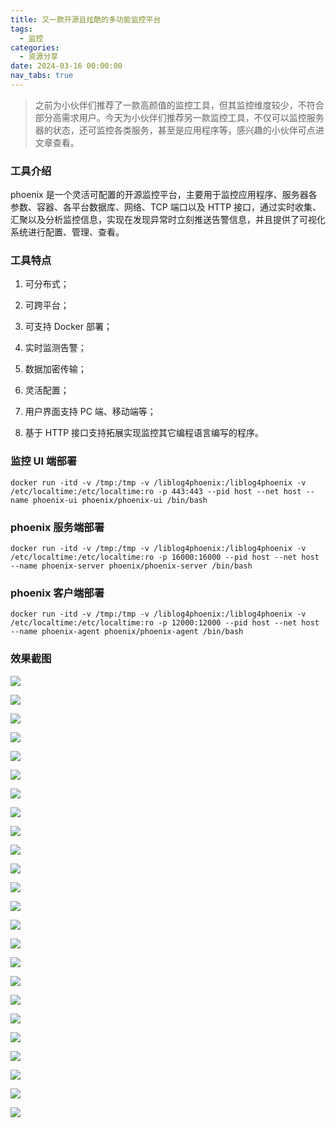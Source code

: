 ```yaml
---
title: 又一款开源且炫酷的多功能监控平台
tags:
  - 监控
categories:
  - 资源分享
date: 2024-03-16 00:00:00
nav_tabs: true
---
```


> 之前为小伙伴们推荐了一款高颜值的监控工具，但其监控维度较少，不符合部分高需求用户。今天为小伙伴们推荐另一款监控工具，不仅可以监控服务器的状态，还可监控各类服务，甚至是应用程序等，感兴趣的小伙伴可点进文章查看。

<!-- more -->

### 工具介绍

phoenix 是一个灵活可配置的开源监控平台，主要用于监控应用程序、服务器各参数、容器、各平台数据库、网络、TCP 端口以及 HTTP 接口，通过实时收集、汇聚以及分析监控信息，实现在发现异常时立刻推送告警信息，并且提供了可视化系统进行配置、管理、查看。

### 工具特点

1. 可分布式；

2. 可跨平台；

3. 可支持 Docker 部署；

4. 实时监测告警；

5. 数据加密传输；

6. 灵活配置；

7. 用户界面支持 PC 端、移动端等；

8. 基于 HTTP 接口支持拓展实现监控其它编程语言编写的程序。

### 监控 UI 端部署

```
docker run -itd -v /tmp:/tmp -v /liblog4phoenix:/liblog4phoenix -v /etc/localtime:/etc/localtime:ro -p 443:443 --pid host --net host --name phoenix-ui phoenix/phoenix-ui /bin/bash
```

### phoenix 服务端部署

```
docker run -itd -v /tmp:/tmp -v /liblog4phoenix:/liblog4phoenix -v /etc/localtime:/etc/localtime:ro -p 16000:16000 --pid host --net host --name phoenix-server phoenix/phoenix-server /bin/bash
```

### phoenix 客户端部署

```
docker run -itd -v /tmp:/tmp -v /liblog4phoenix:/liblog4phoenix -v /etc/localtime:/etc/localtime:ro -p 12000:12000 --pid host --net host --name phoenix-agent phoenix/phoenix-agent /bin/bash
```

### 效果截图

![](https://cdn.dusays.com/2024/03/687-1.jpg)

![](https://cdn.dusays.com/2024/03/687-2.jpg)

![](https://cdn.dusays.com/2024/03/687-3.jpg)

![](https://cdn.dusays.com/2024/03/687-4.jpg)

![](https://cdn.dusays.com/2024/03/687-5.jpg)

![](https://cdn.dusays.com/2024/03/687-6.jpg)

![](https://cdn.dusays.com/2024/03/687-7.jpg)

![](https://cdn.dusays.com/2024/03/687-8.jpg)

![](https://cdn.dusays.com/2024/03/687-9.jpg)

![](https://cdn.dusays.com/2024/03/687-10.jpg)

![](https://cdn.dusays.com/2024/03/687-11.jpg)

![](https://cdn.dusays.com/2024/03/687-12.jpg)

![](https://cdn.dusays.com/2024/03/687-13.jpg)

![](https://cdn.dusays.com/2024/03/687-14.jpg)

![](https://cdn.dusays.com/2024/03/687-15.jpg)

![](https://cdn.dusays.com/2024/03/687-16.jpg)

![](https://cdn.dusays.com/2024/03/687-17.jpg)

![](https://cdn.dusays.com/2024/03/687-18.jpg)

![](https://cdn.dusays.com/2024/03/687-19.jpg)

![](https://cdn.dusays.com/2024/03/687-20.jpg)

![](https://cdn.dusays.com/2024/03/687-21.jpg)

![](https://cdn.dusays.com/2024/03/687-22.jpg)

![](https://cdn.dusays.com/2024/03/687-23.jpg)

![](https://cdn.dusays.com/2024/03/687-24.jpg)